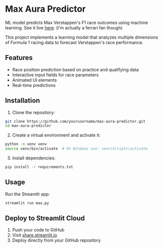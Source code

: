 # Max Aura Predictor

ML model predicts Max Verstappen's F1 race outcomes using machine learning.
See it live [here](https://dududu33.streamlit.app/).
(i'm actually a ferrari fan though)

This project implements a learning model that analyzes multiple dimensions of Formula 1 racing data to forecast Verstappen's race performance.


## Features
- Race position prediction based on practice and qualifying data
- Interactive input fields for race parameters
- Animated UI elements
- Real-time predictions

## Installation

1. Clone the repository:
```bash
git clone https://github.com/yourusername/max-aura-predictor.git
cd max-aura-predictor
```

2. Create a virtual environment and activate it:
```bash
python -m venv venv
source venv/bin/activate  # On Windows use: venv\Scripts\activate
```

3. Install dependencies:
```bash
pip install -r requirements.txt
```

## Usage

Run the Streamlit app:
```bash
streamlit run max.py
```

## Deploy to Streamlit Cloud

1. Push your code to GitHub
2. Visit [share.streamlit.io](https://share.streamlit.io)
3. Deploy directly from your GitHub repository
